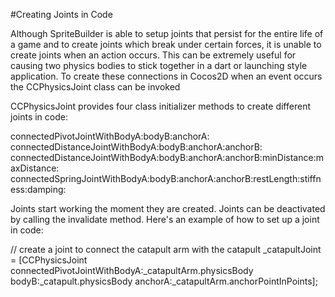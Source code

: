 #Creating Joints in Code

Although SpriteBuilder is able to setup joints that persist for the entire life of a game and to create joints which break under certain forces, it is unable to create joints when an action occurs.  This can be extremely useful for causing two physics bodies to stick together in a dart or launching style application.  To create these connections in Cocos2D when an event occurs the CCPhysicsJoint class can be invoked

CCPhysicsJoint provides four class initializer methods to create different joints in code:

connectedPivotJointWithBodyA:bodyB:anchorA:
connectedDistanceJointWithBodyA:bodyB:anchorA:anchorB:
connectedDistanceJointWithBodyA:bodyB:anchorA:anchorB:minDistance:maxDistance:
connectedSpringJointWithBodyA:bodyB:anchorA:anchorB:restLength:stiffness:damping:

Joints start working the moment they are created. Joints can be deactivated by calling the invalidate method. Here's an example of how to set up a joint in code:

// create a joint to connect the catapult arm with the catapult
_catapultJoint = [CCPhysicsJoint connectedPivotJointWithBodyA:_catapultArm.physicsBody bodyB:_catapult.physicsBody anchorA:_catapultArm.anchorPointInPoints];